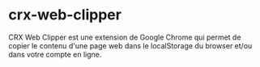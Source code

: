 crx-web-clipper
===============

CRX Web Clipper est une extension de Google Chrome qui permet de copier le contenu d'une page web dans le localStorage du browser et/ou dans votre compte en ligne.